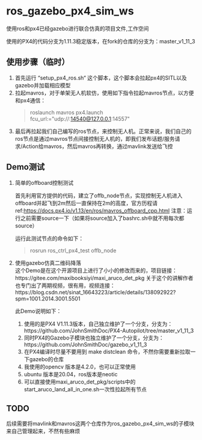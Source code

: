 # ros_gazebo_px4_sim_ws
使用ros和px4已经gazebo进行联合仿真的项目文件,工作空间

使用的PX4的代码分支为1.11.3稳定版本，在fork的仓库的分支为：master_v1_11_3

## 使用步骤（临时）

<ol>
  <li>首先运行 “setup_px4_ros.sh“ 这个脚本，这个脚本会拉起px4的SITL以及gazebo并加载相应模型</li>
  <li>拉起mavros，对于单架无人机软仿，使用如下指令拉起mavros节点，以方便和px4通信：</li>    

  > roslaunch mavros px4.launch fcu_url:="udp://:14540@127.0.0.1:14557"

  <li>最后再拉起我们自己编写的ros节点，来控制无人机。正常来说，我们自己的ros节点是通过mavros节点间接控制无人机的，即我们发布话题/服务请求/Action给mavros，然后mavros再转换，通过mavlink发送给飞控</li>    
</ol>

## Demo测试

<ol>
  <li>简单的offboard控制测试</li>  

  首先利用官方提供的代码，建立了offb_node节点，实现控制无人机进入offboard并起飞到2m然后一直保持在2m的高度，官方历程请 ref:https://docs.px4.io/v1.13/en/ros/mavros_offboard_cpp.html
  注意：运行之前需要source一下（如果将source加入了bashrc.sh中就不用每次都source）

  运行此测试节点的命令如下：
  > rosrun ros_ctrl_px4_test offb_node

  <li>使用gazebo仿真二维码降落</li>  
  这个Demo是在这个开源项目上进行了小小的修改而来的，项目链接：https://gitee.com/maxibooksiyi/maxi_aruco_det_pkg
  关于这个的讲解作者也专门出了两期视频，很有用，视频连接：https://blog.csdn.net/sinat_16643223/article/details/138092922?spm=1001.2014.3001.5501

  此Demo说明如下：
  <ol>
  <li>使用的是PX4 V1.11.3版本，自己独立维护了一个分支，分支为：https://github.com/JohnSmithDoc/PX4-Autopilot/tree/master_v1_11_3</li> 

  <li>同时PX4的Gazebo子模块也独立维护了一个分支，分支为：https://github.com/JohnSmithDoc/gazebo_v1_11_3</li> 

  <li>在PX4编译时尽量不要用到 make distclean 命令，不然你需要重新拉取一下gazebo的仓库</li> 

  <li>我使用的opencv 版本是4.2.0，也可以正常使用</li> 

  <li>ubuntu 版本是20.04，ros版本是neotic</li> 

  <li>可以直接使用maxi_aruco_det_pkg/scripts中的start_aruco_land_all_in_one.sh一次性拉起所有节点</li> 

  </ol>

</ol>

## TODO
后续需要将mavlink和mavros这两个仓库作为ros_gazebo_px4_sim_ws的子模块来自己管理起来，不然有些麻烦


